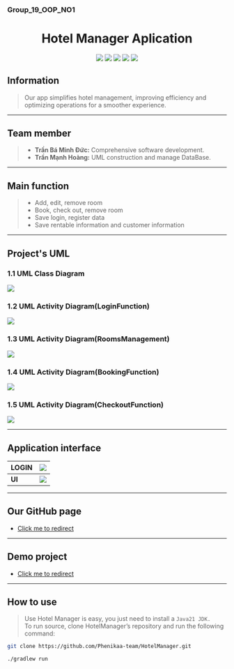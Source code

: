 ### Group_19_OOP_NO1
<h1 align="center">Hotel Manager Aplication</h1>


<p align="center">
<img src="https://img.shields.io/badge/Java-ED8B00?style=for-the-badge&logo=openjdk&logoColor=white">
<img src="https://img.shields.io/badge/CSS3-1572B6?style=for-the-badge&logo=css3&logoColor=white">
<img src="https://img.shields.io/badge/IntelliJIDEA-000000.svg?style=for-the-badge&logo=intellij-idea&logoColor=white">
<img src="https://img.shields.io/badge/Gradle-02303A.svg?style=for-the-badge&logo=Gradle&logoColor=white">
<img src="https://img.shields.io/badge/mysql-4479A1.svg?style=for-the-badge&logo=mysql&logoColor=white">
</p>

## Information

> Our app simplifies hotel management, improving efficiency and optimizing operations for a smoother experience.

---

## Team member
 >- **Trần Bá Minh Đức:** Comprehensive software development.
 >- **Trần Mạnh Hoàng:** UML construction and manage DataBase.

---

## Main function

 >- Add, edit, remove room
 >- Book, check out, remove room
 >- Save login, register data
 >- Save rentable information and customer information

---

## Project's UML

### 1.1 UML Class Diagram
<img src="https://github.com/user-attachments/assets/5f96cafd-2dac-436e-b7bf-89d09cc0426e">

### 1.2 UML Activity Diagram(LoginFunction)
<img src="https://github.com/user-attachments/assets/d19962b2-3934-49dd-b0bd-325d5a59ce6d">

### 1.3 UML Activity Diagram(RoomsManagement)
<img src="https://github.com/user-attachments/assets/fea7434b-9e43-4bbf-a36d-a6e1c2b6c6e7">

### 1.4 UML Activity Diagram(BookingFunction)
<img src="https://github.com/user-attachments/assets/31c28885-c7fc-46c8-9051-4b748b0a38ce">

### 1.5 UML Activity Diagram(CheckoutFunction)
<img src="https://github.com/user-attachments/assets/ccb082de-429b-4c48-9169-f4c107f4484c">

---

## Application interface

| **LOGIN** | <img src="https://i.imgur.com/yl4jvd4.png"> |     
|-----------|:-------------------------------------------:|
|  **UI**   |  <img src="https://i.imgur.com/3hLjO3i.png">  |   

---

## Our GitHub page
- [Click me to redirect](https://phenikaa-team.github.io/HotelManager/)

---

## Demo project
- [Click me to redirect](https://youtu.be/SkmbKMDDzvc?si=ec46D7Sq46C7Mnvi)

---
## How to use
 > Use Hotel Manager is easy, you just need to install a `Java21 JDK.`  
 > To run source, clone HotelManager’s repository and run the following command:
 
```bash
git clone https://github.com/Phenikaa-team/HotelManager.git
```

```bash
./gradlew run
```

